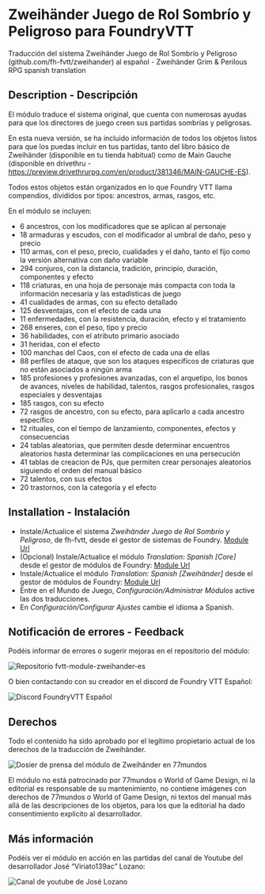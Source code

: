 # Zweihänder Juego de Rol Sombrío y Peligroso para FoundryVTT

Traducción del sistema Zweihänder Juego de Rol Sombrío y Peligroso (github.com/fh-fvtt/zweihander) al español -  Zweihänder Grim & Perilous RPG spanish translation

## Description - Descripción  

El módulo traduce el sistema original, que cuenta con numerosas ayudas para que los directores de juego creen sus partidas sombrías y peligrosas.

En esta nueva versión, se ha incluido información de todos los objetos listos para que los puedas incluir en tus partidas, tanto del libro básico de Zweihänder (disponible en tu tienda habitual) como de Main Gauche (disponible en drivethru - https://preview.drivethrurpg.com/en/product/381346/MAIN-GAUCHE-ES).

Todos estos objetos están organizados en lo que Foundry VTT llama compendios, divididos por tipos: ancestros, armas, rasgos, etc.

En el módulo se incluyen:
- 6 ancestros, con los modificadores que se aplican al personaje	 
- 18 armaduras y escudos, con el modificador al umbral de daño, peso y precio
- 110 armas, con el peso, precio, cualidades y el daño, tanto el fijo como la versión alternativa con daño variable	 
- 294 conjuros, con la distancia, tradición, principio, duración, componentes y efecto
- 118 criaturas, en una hoja de personaje más compacta con toda la información necesaria y las estadísticas de juego
- 41 cualidades de armas, con su efecto detallado
- 125 desventajas, con el efecto de cada una
- 11 enfermedades, con la resistencia, duración, efecto y el tratamiento
- 268 enseres, con el peso, tipo y precio
- 36 habilidades, con el atributo primario asociado
- 31 heridas, con el efecto
- 100 manchas del Caos, con el efecto de cada una de ellas
- 88 perfiles de ataque, que son los ataques específicos de criaturas que no están asociados a ningún arma
- 185 profesiones y profesiones avanzadas, con el arquetipo, los bonos de avances, niveles de habilidad, talentos, rasgos profesionales, rasgos especiales y desventajas
- 185 rasgos, con su efecto
- 72 rasgos de ancestro, con su efecto, para aplicarlo a cada ancestro específico
- 12 rituales, con el tiempo de lanzamiento, componentes, efectos y consecuencias
- 24 tablas aleatorias, que permiten desde determinar encuentros aleatorios hasta determinar las complicaciones en una persecución
- 41 tablas de creacion de PJs, que permiten crear personajes aleatorios siguiendo el orden del manual básico
- 72 talentos, con sus efectos
- 20 trastornos, con la categoría y el efecto
	 
## Installation - Instalación  

* Instale/Actualice el sistema _Zweihänder Juego de Rol Sombrío y Peligroso_, de fh-fvtt, desde el gestor de sistemas de Foundry.
[Module Url](https://foundryvtt.com/packages/zweihander/)
* (Opcional) Instale/Actualice el módulo _Translation: Spanish [Core]_ desde el gestor de módulos de Foundry:
[Module Url](https://foundryvtt.com/packages/foundryvtt-es/)
* Instale/Actualice el módulo _Translation: Spanish [Zweihänder]_ desde el gestor de módulos de Foundry:
[Module Url](https://foundryvtt.com/packages/fvtt-module-zweihander-es/)
* Entre en el Mundo de Juego, _Configuración/Administrar Módulos_ active las dos traducciones.
* En _Configuración/Configurar Ajustes_ cambie el idioma a Spanish.

## Notificación de errores - Feedback  

Podéis informar de errores o sugerir mejoras en el repositorio del módulo:

![Repositorio fvtt-module-zweihander-es](https://github.com/lozanoje/fvtt-module-zweihander-es/issues)

O bien contactando con su creador en el discord de Foundry VTT Español: 

![Discord FoundryVTT Español](https://discord.gg/MHCerwd)

## Derechos

Todo el contenido ha sido aprobado por el legítimo propietario actual de los derechos de la traducción de Zweihänder.

![Dosier de prensa del módulo de Zweihänder en 77mundos](https://77mundos.es/noticias/liberado-el-modulo-al-espanol-de-zweihander-para-foundry-vtt/)

El módulo no está patrocinado por 77mundos o World of Game Design, ni la editorial es responsable de su mantenimiento, no contiene imágenes con derechos de 77mundos o World of Game Design, ni textos del manual más allá de las descripciones de los objetos, para los que la editorial ha dado consentimiento explícito al desarrollador.

## Más información

Podéis ver el módulo en acción en las partidas del canal de Youtube del desarrollador José “Viriato139ac” Lozano:

![Canal de youtube de José Lozano](https://www.youtube.com/watch?v=31WUaJMrzzo&list=PLliKI08MgJaH23J_XWED6Aec-Hiz1NXNF)


